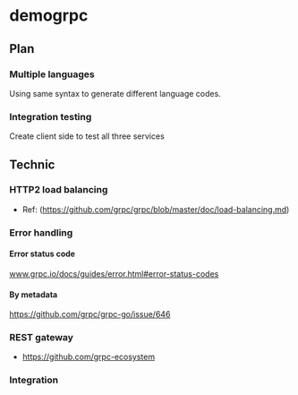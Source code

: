 # demogrpc


## Plan

### Multiple languages

Using same syntax to generate different language codes.


### Integration testing

Create client side to test all three services


## Technic

### HTTP2 load balancing

- Ref: (https://github.com/grpc/grpc/blob/master/doc/load-balancing.md)


### Error handling


#### Error status code


www.grpc.io/docs/guides/error.html#error-status-codes

#### By metadata

https://github.com/grpc/grpc-go/issue/646


### REST gateway

- https://github.com/grpc-ecosystem


### Integration